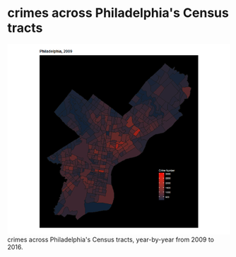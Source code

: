 # crimes across Philadelphia's Census tracts

![alt tag](https://github.com/Ziqinwang/philly-crime-gif/blob/master/philly_crime.gif?raw=true)
crimes across Philadelphia's Census tracts, year-by-year from 2009 to 2016.
